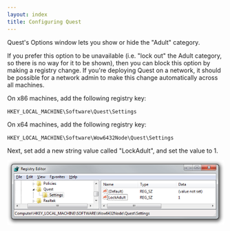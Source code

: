```yaml
---
layout: index
title: Configuring Quest
---
```


Quest's Options window lets you show or hide the "Adult" category.

If you prefer this option to be unavailable (i.e. "lock out" the Adult category, so there is no way for it to be shown), then you can block this option by making a registry change. If you're deploying Quest on a network, it should be possible for a network admin to make this change automatically across all machines.

On x86 machines, add the following registry key:

	HKEY_LOCAL_MACHINE\Software\Quest\Settings

On x64 machines, add the following registry key:

	HKEY_LOCAL_MACHINE\Software\Wow6432Node\Quest\Settings

Next, set add a new string value called "LockAdult", and set the value to 1.

![](Lockadult.png "Lockadult.png")
